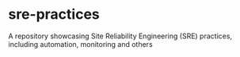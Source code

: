 # sre-practices
A repository showcasing Site Reliability Engineering (SRE) practices, including automation, monitoring and others
